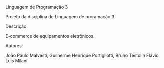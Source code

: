 
Linguagem de Programação 3

Projeto da disciplina de Linguagem de proramação 3

Descrição:

E-commerce de equipamentos eletrônicos.

Autores:

João Paulo Malvesti,
Guilherme Henrique Portigliotti,
Bruno Testolin
Flávio Luis Milani
